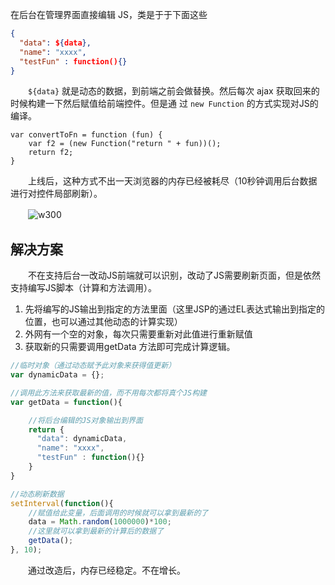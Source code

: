 在后台在管理界面直接编辑 JS，类是于于下面这些

```json
{
  "data": ${data},
  "name": "xxxx",
  "testFun" : function(){}
}
```

　　`${data}` 就是动态的数据，到前端之前会做替换。然后每次 ajax 获取回来的时候构建一下然后赋值给前端控件。但是通 过 `new Function` 的方式实现对JS的编译。

```
var convertToFn = function (fun) {
    var f2 = (new Function("return " + fun))();
    return f2;
}
```

　　上线后，这种方式不出一天浏览器的内存已经被耗尽（10秒钟调用后台数据进行对控件局部刷新）。

　　![w300](http://img.lsof.fun/2018-04-20-15242356349254.jpg)

## 解决方案

　　不在支持后台一改动JS前端就可以识别，改动了JS需要刷新页面，但是依然支持编写JS脚本（计算和方法调用）。

1. 先将编写的JS输出到指定的方法里面（这里JSP的通过EL表达式输出到指定的位置，也可以通过其他动态的计算实现）
2. 外网有一个空的对象，每次只需要重新对此值进行重新赋值
3. 获取新的只需要调用getData 方法即可完成计算逻辑。

```javascript
//临时对象（通过动态赋予此对象来获得值更新）
var dynamicData = {};

//调用此方法来获取最新的值，而不用每次都将真个JS构建
var getData = function(){

    //将后台编辑的JS对象输出到界面
    return {
      "data": dynamicData,
      "name": "xxxx",
      "testFun" : function(){}
    }
}

//动态刷新数据
setInterval(function(){
    //赋值给此变量，后面调用的时候就可以拿到最新的了
    data = Math.random(1000000)*100;
    //这里就可以拿到最新的计算后的数据了
    getData();
}, 10);
```

　　通过改造后，内存已经稳定。不在增长。
